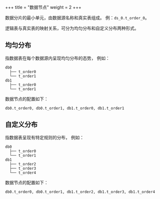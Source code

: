 +++
title = "数据节点"
weight = 2
+++

数据分片的最小单元，由数据源名称和真实表组成。
例：`ds_0.t_order_0`。

逻辑表与真实表的映射关系，可分为均匀分布和自定义分布两种形式。

## 均匀分布

指数据表在每个数据源内呈现均匀分布的态势，
例如：

```
db0
  ├── t_order0
  └── t_order1
db1
  ├── t_order0
  └── t_order1
```

数据节点的配置如下：

```
db0.t_order0, db0.t_order1, db1.t_order0, db1.t_order1
```

## 自定义分布

指数据表呈现有特定规则的分布，
例如：

```
db0
  ├── t_order0
  └── t_order1
db1
  ├── t_order2
  ├── t_order3
  └── t_order4
```

数据节点的配置如下：

```
db0.t_order0, db0.t_order1, db1.t_order2, db1.t_order3, db1.t_order4
```

